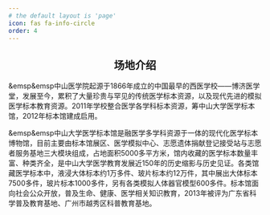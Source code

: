 ```yaml
---
# the default layout is 'page'
icon: fas fa-info-circle
order: 4
---
```



<h2 style="text-align:center">场地介绍</h2>

&emsp&emsp中山医学院起源于1866年成立的中国最早的西医学校——博济医学堂，发展至今，累积了大量珍贵与罕见的传统医学标本资源，以及现代先进的模拟医学标本教育资源。2011年学校整合医学各学科标本资源，筹中山大学医学标本馆，2012年标本馆建成启用。


&emsp&emsp中山大学医学标本馆是融医学多学科资源于一体的现代化医学标本博物馆，目前主要由标本馆展区、医学模拟中心、志愿遗体捐献登记接受站与志愿者服务基地三大模块组成，占地面积5000多平方米，馆内收藏的医学标本数量丰富、种类齐全，是中山大学医学教育发展近150年的历史缩影与历史见证。各类馆藏医学标本中，液浸大体标本约1万多件、玻片标本约12万件，其中展出大体标本7500多件，玻片标本1000多件，另有各类模拟人体器官模型600多件。标本馆面向社会公众开放，普及生命、健康、医学相关知识教育，2013年被评为广东省科学普及教育基地、广州市越秀区科普教育基地。